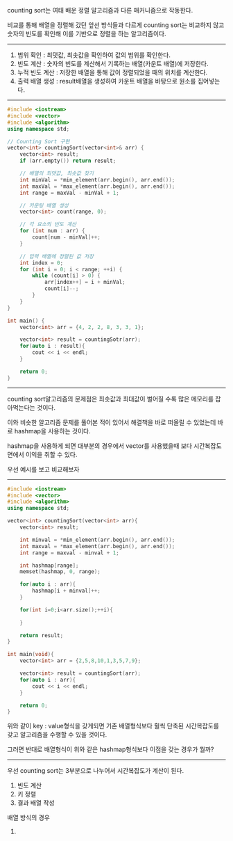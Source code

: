 
counting sort는 여태 배운 정렬 알고리즘과 다른 매커니즘으로 작동한다.

비교를 통해 배열을 정렬해 갔던 앞선 방식들과 다르게 counting sort는 비교하지 않고 숫자의 빈도를 확인해 이를 기반으로 정렬을 하는 알고리즘이다.

---

1. 범위 확인 : 최댓값, 최솟값을 확인하여 값의 범위를 확인한다.
2. 빈도 계산 : 숫자의 빈도를 계산해서 기록하는 배열(카운트 배열)에 저장한다.
3. 누적 빈도 계산 : 저장한 배열을 통해 값이 정렬되었을 때의 위치를 계산한다.
4. 출력 배열 생성 : result배열을 생성하여 카운트 배열을 바탕으로 원소를 집어넣는다.

---

```c++ title='Counting Sort - vector'
#include <iostream>
#include <vector>
#include <algorithm>
using namespace std;

// Counting Sort 구현
vector<int> countingSort(vector<int>& arr) {
	vector<int> result;
    if (arr.empty()) return result;

    // 배열의 최댓값, 최솟값 찾기
    int minVal = *min_element(arr.begin(), arr.end());
    int maxVal = *max_element(arr.begin(), arr.end());
    int range = maxVal - minVal + 1;

    // 카운팅 배열 생성
    vector<int> count(range, 0);

    // 각 요소의 빈도 계산
    for (int num : arr) {
        count[num - minVal]++;
    }

    // 입력 배열에 정렬된 값 저장
    int index = 0;
    for (int i = 0; i < range; ++i) {
        while (count[i] > 0) {
            arr[index++] = i + minVal;
            count[i]--;
        }
    }
}

int main() {
    vector<int> arr = {4, 2, 2, 8, 3, 3, 1};

    vector<int> result = countingSotr(arr);
    for(auto i : result){
	    cout << i << endl;
    }

    return 0;
}
```

---

counting sort알고리즘의 문제점은 최솟값과 최대값이 벌어질 수록 많은 메모리를 잡아먹는다는 것이다.

이와 비슷한 알고리즘 문제를 풀어본 적이 있어서 해결책을 바로 떠올릴 수 있었는데 바로 hashmap을 사용하는 것이다.

hashmap을 사용하게 되면 대부분의 경우에서 vector를 사용했을때 보다 시간복잡도 면에서 이익을 취할 수 있다.

우선 예시를 보고 비교해보자

---

```c++ title='Counting Sort - hashmap'
#include <iostream>
#include <vector>
#include <algorithm>
using namespace std;

vector<int> countingSort(vector<int> arr){
	vector<int> result;

	int minval = *min_element(arr.begin(), arr.end());
	int maxval = *max_element(arr.begin(), arr.end());
	int range = maxval - minval + 1;

	int hashmap[range];
	memset(hashmap, 0, range);

	for(auto i : arr){
		hashmap[i + minval]++;
	}

	for(int i=0;i<arr.size();++i){
		
	}

	return result;
}

int main(void){
	vector<int> arr = {2,5,8,10,1,3,5,7,9};

	vector<int> result = countingSort(arr);
	for(auto i : arr){
		cout << i << endl;
	}

	return 0;
}
```


위와 같이 key : value형식을 갖게되면 기존 배열형식보다 훨씩 단축된 시간복잡도를 갖고 알고리즘을 수행할 수 있을 것이다. 

그러면 반대로 배열형식이 위와 같은 hashmap형식보다 이점을 갖는 경우가 뭘까?

---

우선 counting sort는 3부분으로 나누어서 시간복잡도가 계산이 된다.

1. 빈도 계산
2. 키 정렬
3. 결과 배열 작성

배열 방식의 경우 

1. 
